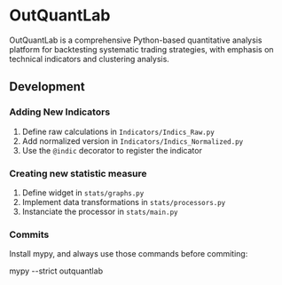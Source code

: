# OutQuantLab

OutQuantLab is a comprehensive Python-based quantitative analysis platform for backtesting systematic trading strategies, with emphasis on technical indicators and clustering analysis.

## Development

### Adding New Indicators

1. Define raw calculations in `Indicators/Indics_Raw.py`
2. Add normalized version in `Indicators/Indics_Normalized.py`
3. Use the `@indic` decorator to register the indicator

### Creating new statistic measure

1. Define widget in `stats/graphs.py`
2. Implement data transformations in `stats/processors.py`
3. Instanciate the processor in `stats/main.py`

### Commits

Install mypy, and always use those commands before commiting:

mypy --strict outquantlab

